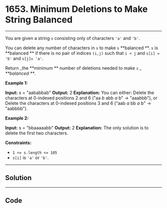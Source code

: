 # 1653. Minimum Deletions to Make String Balanced

---

You are given a string `s` consisting only of characters `'a'` and `'b'`​​​​.

You can delete any number of characters in `s` to make `s` **balanced **. `s` is **balanced ** if there is no pair of indices `(i,j)` such that `i < j` and `s[i] = 'b'` and `s[j]= 'a'`.

Return _the **minimum ** number of deletions needed to make _`s` _ **balanced **_.

 

**Example 1:**


**Input:** s = "aababbab"
**Output:** 2
**Explanation:** You can either:
Delete the characters at 0-indexed positions 2 and 6 ("aa _b_ abb _a_ b" -> "aaabbb"), or
Delete the characters at 0-indexed positions 3 and 6 ("aab _a_ bb _a_ b" -> "aabbbb").


**Example 2:**


**Input:** s = "bbaaaaabb"
**Output:** 2
**Explanation:** The only solution is to delete the first two characters.


 

**Constraints:**

  * `1 <= s.length <= 105`
  * `s[i]` is `'a'` or `'b'`​​.

---

## Solution



---

## Code
```python


```